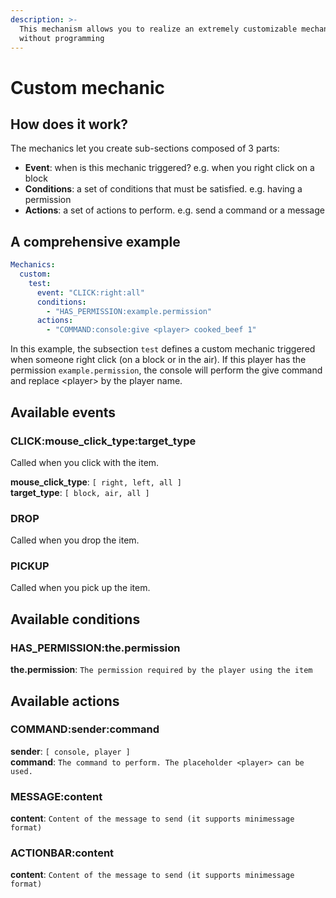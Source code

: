 ```yaml
---
description: >-
  This mechanism allows you to realize an extremely customizable mechanism
  without programming
---
```


# Custom mechanic

## How does it work?

The mechanics let you create sub-sections composed of 3 parts:

* **Event**: when is this mechanic triggered? e.g. when you right click on a block
* **Conditions**: a set of conditions that must be satisfied. e.g. having a permission
* **Actions**: a set of actions to perform. e.g. send a command or a message

## A comprehensive example

```yaml
Mechanics:
  custom:
    test:
      event: "CLICK:right:all"
      conditions:
        - "HAS_PERMISSION:example.permission"
      actions:
        - "COMMAND:console:give <player> cooked_beef 1"
```

In this example, the subsection `test` defines a custom mechanic triggered when someone right click \(on a block or in the air\). If this player has the permission `example.permission`, the console will perform the give command and replace &lt;player&gt; by the player name.

## Available events

### CLICK:mouse\_click\_type:target\_type

Called when you click with the item.

**mouse\_click\_type**: `[ right, left, all ]`  
**target\_type**: `[ block, air, all ]` 

### DROP

Called when you drop the item.

### PICKUP

Called when you pick up the item.

## Available conditions

### HAS\_PERMISSION:the.permission

**the.permission**:  `The permission required by the player using the item`

## Available actions

### COMMAND:sender:command

**sender**:  `[ console, player ]`  
**command**:  `The command to perform. The placeholder <player> can be used.`

### MESSAGE:content

**content**:  `Content of the message to send (it supports minimessage format)`

### ACTIONBAR:content

**content**:  `Content of the message to send (it supports minimessage format)`

